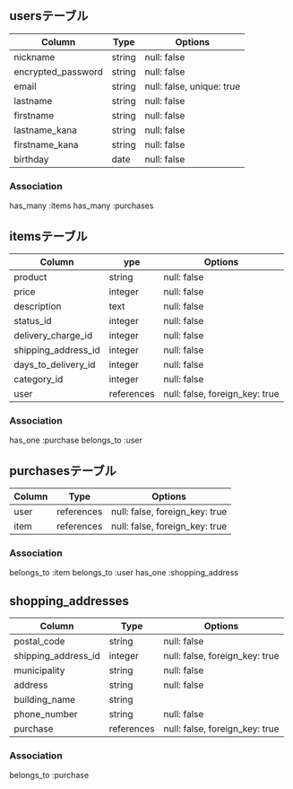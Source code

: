 ## usersテーブル

| Column             | Type   | Options                   |
| ------------------ | ------ | ------------------------- |
| nickname           | string | null: false               |
| encrypted_password | string | null: false               |
| email              | string | null: false, unique: true |
| lastname           | string | null: false               |
| firstname          | string | null: false               |
| lastname_kana      | string | null: false               |
| firstname_kana     | string | null: false               |
| birthday           | date   | null: false               |

### Association

has_many :items
has_many :purchases

## itemsテーブル

| Column               | ype       | Options                        |
| ------------------- | ---------- | ------------------------------ |
| product             | string     | null: false                    |
| price               | integer    | null: false                    |
| description         | text       | null: false                    |
| status_id           | integer    | null: false                    |
| delivery_charge_id  | integer    | null: false                    |
| shipping_address_id | integer    | null: false                    |
| days_to_delivery_id | integer    | null: false                    |
| category_id         | integer    | null: false                    |
| user                | references | null: false, foreign_key: true |

### Association

has_one :purchase
belongs_to :user


## purchasesテーブル

| Column | Type       | Options                        |
| -------| ---------- | ------------------------------ |
| user   | references | null: false, foreign_key: true |
| item   | references | null: false, foreign_key: true |


### Association

belongs_to :item
belongs_to :user
has_one :shopping_address


## shopping_addresses

| Column              | Type       | Options                        |
| ------------------- | ---------- | ------------------------------ |
| postal_code         | string     | null: false                    |
| shipping_address_id | integer    | null: false, foreign_key: true |
| municipality        | string     | null: false                    |
| address             | string     | null: false                    |
| building_name       | string     |                                |
| phone_number        | string     | null: false                    |
| purchase            | references | null: false, foreign_key: true |

### Association

belongs_to :purchase